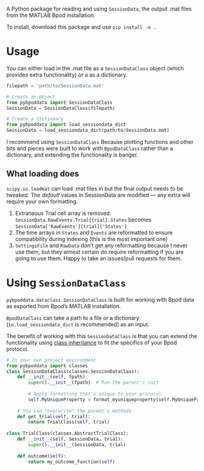 A Python package for reading and using `SessionData`, the output .mat files from the MATLAB Bpod installation.

To install, download this package and use `pip install -e .`

# Usage

You can either load in the .mat file as a `SessionDataClass` object (which provides extra functionality) or a as a dictionary.

```python
filepath = 'path/to/SessionData.mat'

# Create an object
from pybpoddata import SessionDataClass
SessionData = SessionDataClass(filepath)

# Create a dictionary
from pybpoddata import load_sessiondata_dict
SessionData = load_sessiondata_dict(path/to/SessionData.mat)
```

I recommend using `SessionDataClass` Because plotting functions and other bits and pieces were built to work with `BpodDataClass` rather than a dictionary, and extending the functionality is banger.

## What loading does

`scipy.io.loadmat` can load .mat files in but the final output needs to be tweaked. The *default* values in SessionData are modified — any extra will require your own formatting.

1. Extraneous Trial cell array is removed: `SessionData.RawEvents.Trial{trial}.States` becomes `SessionData['RawEvents'][trial]['States']`
2. The time arrays in `States` and `Events` are reformatted to ensure compatibility during indexing (this is the most important one)
3. `SettingsFile` and `RawData` don’t get any reformatting because I never use them, but they almost certain do require reformatting if you are going to use them. Happy to take an issues/pull requests for them.

# Using `SessionDataClass`

`pybpoddata.dataclass.SessionDataClass` is built for working with Bpod data as exported from Bpod’s MATLAB installation.

`BpodDataClass` can take a path to a file or a dictionary (`io.load_sessiondata_dict` is recommended) as an input.

The benefit of working with this `SessionDataClass` is that you can extend the functionality using [class inheritance](https://docs.python.org/3/tutorial/classes.html#inheritance) to fit the specifics of your Bpod protocol.

```python
# In your own project environment
from pybpoddata import classes
class SessionDataClass(classes.SessionDataClass):
    def __init__(self, fpath):
    	super().__init__(fpath)  # Run the parent's init
        
        # Apply formatting that's unique to your protocol
        self.MyUniqueProperty = format_myuniqueproperty(self.MyUniqueProperty)
    
    # You can "overwrite" the parent's methods
    def get_trial(self, trial):
        return TrialClass(self, trial)
    
class TrialClass(classes.AbstractTrialClass):
    def __init__(self, SessionData, trial):
        super().__init__(SessionData, trial)
    
    def outcome(self):
        return my_outcome_function(self)
```

